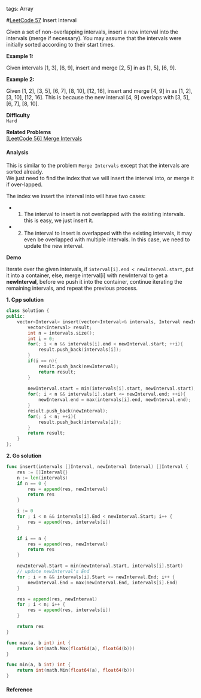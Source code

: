 tags: Array

#[LeetCode 57] Insert Interval

Given a set of non-overlapping intervals, insert a new interval into the intervals (merge if necessary).
You may assume that the intervals were initially sorted according to their start times.

**Example 1:**

Given intervals [1, 3], [6, 9], insert and merge [2, 5] in as [1, 5], [6, 9].

**Example 2:**

Given [1, 2], [3, 5], [6, 7], [8, 10], [12, 16], insert and merge [4, 9] in as [1, 2], [3, 10], [12, 16].
This is because the new interval [4, 9] overlaps with [3, 5], [6, 7], [8, 10].

**Difficulty**  
`Hard`

**Related Problems**  
[[LeetCode 56] Merge Intervals]()

#### Analysis
This is similar to the problem `Merge Intervals` except that the intervals are sorted already.  
We just need to find the index that we will insert the interval into, or merge it if over-lapped.

The index we insert the interval into will have two cases:

 * 1. The interval to insert is not overlapped with the existing intervals. this is easy, we just insert it.
 * 2. The interval to insert is overlapped with the existing intervals, it may even be overlapped with multiple intervals.
      In this case, we need to update the new interval.

**Demo**

Iterate over the given intervals, if `interval[i].end < newInterval.start`, put it into a container, else, merge interval[i] with
newInterval to get a **newInterval**, before we push it into the container, continue iterating the remaining intervals, and repeat 
the previous process.

**1. Cpp solution**

```cpp
class Solution {
public:
    vector<Interval> insert(vector<Interval>& intervals, Interval newInterval) {
        vector<Interval> result;
        int n = intervals.size();
        int i = 0;
        for(; i < n && intervals[i].end < newInterval.start; ++i){
            result.push_back(intervals[i]);
        }
        if(i == n){
            result.push_back(newInterval);
            return result;
        }
        
        newInterval.start = min(intervals[i].start, newInterval.start);
        for(; i < n && intervals[i].start <= newInterval.end; ++i){
            newInterval.end = max(intervals[i].end, newInterval.end);
        }
        result.push_back(newInterval);
        for(; i < n; ++i){
            result.push_back(intervals[i]);
        }
        return result;
    }
};
```

**2. Go solution**

```go
func insert(intervals []Interval, newInterval Interval) []Interval {
    res := []Interval{}
    n := len(intervals)
    if n == 0 {
        res = append(res, newInterval)
        return res
    }

    i := 0
    for ; i < n && intervals[i].End < newInterval.Start; i++ {
        res = append(res, intervals[i])
    }

    if i == n {
        res = append(res, newInterval)
        return res
    }

    newInterval.Start = min(newInterval.Start, intervals[i].Start)
    // update newInterval's End
    for ; i < n && intervals[i].Start <= newInterval.End; i++ {
        newInterval.End = max(newInterval.End, intervals[i].End)
    }

    res = append(res, newInterval)
    for ; i < n; i++ {
        res = append(res, intervals[i])
    }

    return res
}

func max(a, b int) int {
    return int(math.Max(float64(a), float64(b)))
}

func min(a, b int) int {
    return int(math.Min(float64(a), float64(b)))
}
```

#### Reference

[LeetCode 57]:https://leetcode.com/problems/insert-interval